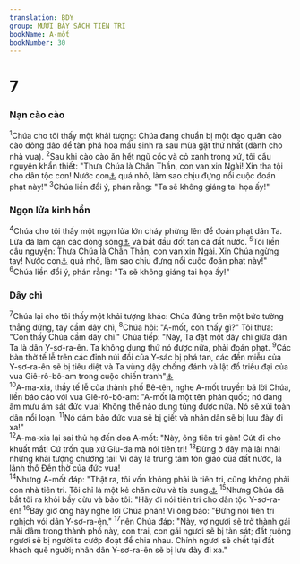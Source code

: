 ```yaml
---
translation: BDY
group: MƯỜI BẢY SÁCH TIÊN TRI
bookName: A-mốt 
bookNumber: 30
---
```


<div class="title"><h1>7</h1><h3>Nạn cào cào</h3></div>
<span class="verse am_7_1"><sup>1</sup>Chúa cho tôi thấy một khải tượng: Chúa đang chuẩn bị một đạo quân cào cào đông đảo để tàn phá hoa mầu sinh ra sau mùa gặt thứ nhất (dành cho nhà vua). </span>
<span class="verse am_7_2"><sup>2</sup>Sau khi cào cào ăn hết ngũ cốc và cỏ xanh trong xứ, tôi cầu nguyện khẩn thiết: &#34;Thưa Chúa là Chân Thần, con van xin Ngài! Xin tha tội cho dân tộc con! Nước con<a href="#" data-toggle="tooltip" data-placement="bottom" title="Nt Gia-cốp">⚓</a> quá nhỏ, làm sao chịu đựng nổi cuộc đoán phạt này!&#34; </span>
<span class="verse am_7_3"><sup>3</sup>Chúa liền đổi ý, phán rằng: &#34;Ta sẽ không giáng tai họa ấy!&#34;</span>
<div class="title"><h3>Ngọn lửa kinh hồn</h3></div>
<span class="verse am_7_4"><sup>4</sup>Chúa cho tôi thấy một ngọn lửa lớn cháy phừng lên để đoán phạt dân Ta. Lửa đã làm cạn các dòng sông<a href="#" data-toggle="tooltip" data-placement="bottom" title="Ctd vực thẳm lớn, hoặc trận lụt lớn">⚓</a> và bắt đầu đốt tan cả đất nước. </span>
<span class="verse am_7_5"><sup>5</sup>Tôi liền cầu nguyện: Thưa Chúa là Chân Thần, con van xin Ngài. Xin Chúa ngừng tay! Nước con<a href="#" data-toggle="tooltip" data-placement="bottom" title="Nt Gia-cốp">⚓</a> quá nhỏ, làm sao chịu đựng nổi cuộc đoán phạt này!&#34; </span>
<span class="verse am_7_6"><sup>6</sup>Chúa liền đổi ý, phán rằng: &#34;Ta sẽ không giáng tai họa ấy!&#34;</span>
<div class="title"><h3>Dây chì</h3></div>
<span class="verse am_7_7"><sup>7</sup>Chúa lại cho tôi thấy một khải tượng khác: Chúa đứng trên một bức tường thẳng đứng, tay cầm dây chì, </span>
<span class="verse am_7_8"><sup>8</sup>Chúa hỏi: &#34;A-mốt, con thấy gì?&#34; Tôi thưa: &#34;Con thấy Chúa cầm dây chì.&#34; Chúa tiếp: &#34;Này, Ta đặt một dây chì giữa dân Ta là dân Y-sơ-ra-ên. Ta không dung thứ nó được nữa, phải đoán phạt. </span>
<span class="verse am_7_9"><sup>9</sup>Các bàn thờ tế lễ trên các đỉnh núi đồi của Y-sác bị phá tan, các đền miễu của Y-sơ-ra-ên sẽ bị tiêu diệt và Ta vùng dậy chống đánh và lật đổ triều đại của vua Giê-rô-bô-am trong cuộc chiến tranh&#34;<a href="#" data-toggle="tooltip" data-placement="bottom" title="Nt bằng gươm">⚓</a><br/></span>
<span class="verse am_7_10"><sup>10</sup>A-ma-xia, thầy tế lễ của thành phố Bê-tên, nghe A-mốt truyền bá lời Chúa, liền báo cáo với vua Giê-rô-bô-am: &#34;A-mốt là một tên phản quốc; nó đang âm mưu ám sát đức vua! Không thể nào dung túng được nữa. Nó sẽ xúi toàn dân nổi loạn. </span>
<span class="verse am_7_11"><sup>11</sup>Nó dám bảo đức vua sẽ bị giết và nhân dân sẽ bị lưu đày đi xa!&#34;<br/></span>
<span class="verse am_7_12"><sup>12</sup>A-ma-xia lại sai thủ hạ đến dọa A-mốt: &#34;Này, ông tiên tri gàn! Cút đi cho khuất mắt! Cứ trốn qua xứ Giu-đa mà nói tiên tri! </span>
<span class="verse am_7_13"><sup>13</sup>Đừng ở đây mà lải nhải những khải tượng chướng tai! Vì đây là trung tâm tôn giáo của đất nước, là lãnh thổ Đền thờ của đức vua!<br/></span>
<span class="verse am_7_14"><sup>14</sup>Nhưng A-mốt đáp: &#34;Thật ra, tôi vốn không phải là tiên tri, cũng không phải con nhà tiên tri. Tôi chỉ là một kẻ chăn cừu và tỉa sung.<a href="#" data-toggle="tooltip" data-placement="bottom" title="Ctd châm quả sung, thu lượm quả sung">⚓</a> </span>
<span class="verse am_7_15"><sup>15</sup>Nhưng Chúa đã bắt tôi ra khỏi bầy cừu và bảo tôi: &#34;Hãy đi nói tiên tri cho dân tộc Y-sơ-ra-ên! </span>
<span class="verse am_7_16"><sup>16</sup>Bây giờ ông hãy nghe lời Chúa phán! Vì ông bảo: &#34;Đừng nói tiên tri nghịch vói dân Y-sơ-ra-ên,&#34; </span>
<span class="verse am_7_17"><sup>17</sup>nên Chúa đáp: &#34;Này, vợ ngươi sẽ trở thành gái mãi dâm trong thành phố này, con trai, con gái ngươi sẽ bị tàn sát; đất ruộng ngươi sẽ bị người ta cướp đoạt để chia nhau. Chính ngươi sẽ chết tại đất khách quê người; nhân dân Y-sơ-ra-ên sẽ bị lưu đày đi xa.&#34;</span>
